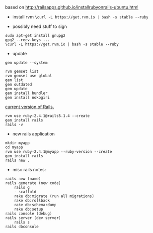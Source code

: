 based on <http://railsapps.github.io/installrubyonrails-ubuntu.html>

* install rvm
`\curl -L https://get.rvm.io | bash -s stable --ruby`

* possibly need stuff to sign
```
sudo apt-get install gnupg2
gpg2 --recv-keys ...
\curl -L https://get.rvm.io | bash -s stable --ruby
```

* update
```
gem update --system

rvm gemset list
rvm gemset use global
gem list
gem outdated
gem update
gem install bundler
gem install nokogiri
```
[current version of Rails.](http://rubygems.org/gems/rails)
```
rvm use ruby-2.4.1@rails5.1.4 --create
gem install rails
rails -v
```

* new rails application
```
mkdir myapp
cd myapp
rvm use ruby-2.4.1@myapp --ruby-version --create
gem install rails
rails new .
```

* misc rails notes:
```
rails new (name)
rails generate (new code)
	rails g
	- scaffold
	rake db:migrate (run all migrations)
	rake db:rollback
	rake db:schema:dump
	rake db:setup		
rails console (debug)
rails server (dev server)
	rails s
rails dbconsole
```
